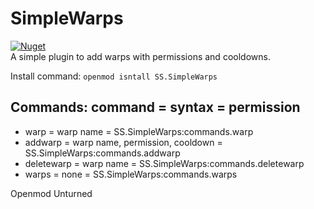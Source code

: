 # SimpleWarps
[![Nuget](https://img.shields.io/nuget/dt/SS.SimpleWarps?color=green&label=Downloads&logo=nuget&logoColor=blue)](https://www.nuget.org/packages/SS.SimpleWarps/) <br>
A simple plugin to add warps with permissions and cooldowns.

Install command: `openmod isntall SS.SimpleWarps`

## Commands: command = syntax = permission
- warp = warp name = SS.SimpleWarps:commands.warp
- addwarp = warp name, permission, cooldown = SS.SimpleWarps:commands.addwarp
- deletewarp = warp name = SS.SimpleWarps:commands.deletewarp
- warps = none = SS.SimpleWarps:commands.warps

Openmod Unturned
